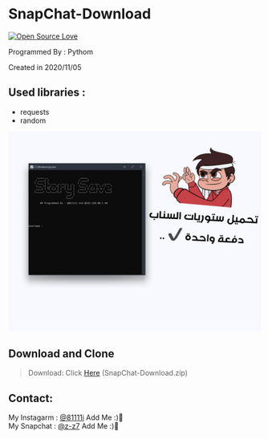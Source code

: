 # SnapChat-Download

[![Open Source Love](https://badges.frapsoft.com/os/v1/open-source.svg?v=103)](https://github.com/ellerbrock/open-source-badges/)

Programmed By : Pythom

Created in 2020/11/05

## Used libraries :
- requests
- random


![program pic](https://github.com/fzrael/SnapChat-Download/blob/main/img/img.jpeg?raw=true)


       

 ## Download and Clone
 > Download: Click [Here](https://github.com/fzrael/SnapChat-Download/archive/main.zip) (SnapChat-Download.zip)

     

## Contact:

My Instagarm : [@81111i](https://www.instagram.com/81111i) Add Me :)🖤   
My Snapchat : [@z-z7](https://snapchat.com/add/z-z7) Add Me :)🖤
